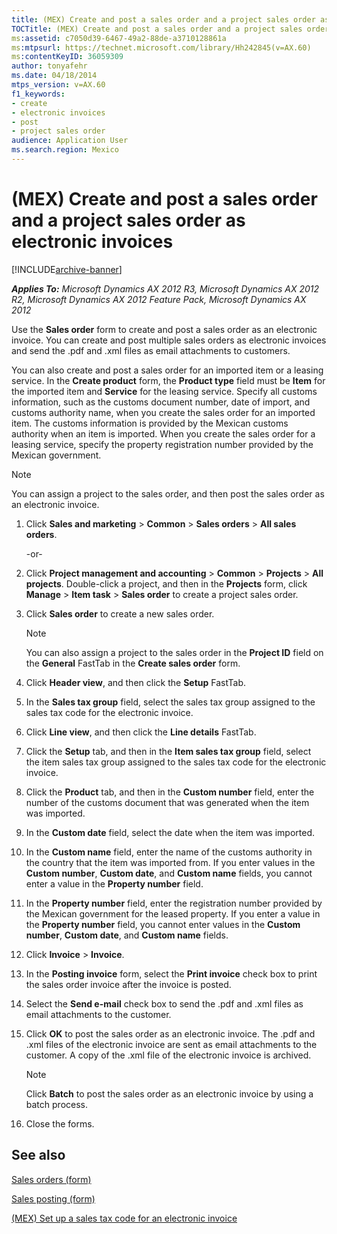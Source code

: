 ```yaml
---
title: (MEX) Create and post a sales order and a project sales order as electronic invoices
TOCTitle: (MEX) Create and post a sales order and a project sales order as electronic invoices
ms:assetid: c7050d39-6467-49a2-88de-a3710128861a
ms:mtpsurl: https://technet.microsoft.com/library/Hh242845(v=AX.60)
ms:contentKeyID: 36059309
author: tonyafehr
ms.date: 04/18/2014
mtps_version: v=AX.60
f1_keywords:
- create
- electronic invoices
- post
- project sales order
audience: Application User
ms.search.region: Mexico
---
```


# (MEX) Create and post a sales order and a project sales order as electronic invoices 


[!INCLUDE[archive-banner](includes/archive-banner.md)]


_**Applies To:** Microsoft Dynamics AX 2012 R3, Microsoft Dynamics AX 2012 R2, Microsoft Dynamics AX 2012 Feature Pack, Microsoft Dynamics AX 2012_

Use the **Sales order** form to create and post a sales order as an electronic invoice. You can create and post multiple sales orders as electronic invoices and send the .pdf and .xml files as email attachments to customers.

You can also create and post a sales order for an imported item or a leasing service. In the **Create product** form, the **Product type** field must be **Item** for the imported item and **Service** for the leasing service. Specify all customs information, such as the customs document number, date of import, and customs authority name, when you create the sales order for an imported item. The customs information is provided by the Mexican customs authority when an item is imported. When you create the sales order for a leasing service, specify the property registration number provided by the Mexican government.


> [!NOTE]
> <P>You can assign a project to the sales order, and then post the sales order as an electronic invoice.</P>



1.  Click **Sales and marketing** \> **Common** \> **Sales orders** \> **All sales orders**.
    
    \-or-

2.  Click **Project management and accounting** \> **Common** \> **Projects** \> **All projects**. Double-click a project, and then in the **Projects** form, click **Manage** \> **Item task** \> **Sales order** to create a project sales order.

3.  Click **Sales order** to create a new sales order.
    

    > [!NOTE]
    > <P>You can also assign a project to the sales order in the <STRONG>Project ID</STRONG> field on the <STRONG>General</STRONG> FastTab in the <STRONG>Create sales order</STRONG> form.</P>



4.  Click **Header view**, and then click the **Setup** FastTab.

5.  In the **Sales tax group** field, select the sales tax group assigned to the sales tax code for the electronic invoice.

6.  Click **Line view**, and then click the **Line details** FastTab.

7.  Click the **Setup** tab, and then in the **Item sales tax group** field, select the item sales tax group assigned to the sales tax code for the electronic invoice.

8.  Click the **Product** tab, and then in the **Custom number** field, enter the number of the customs document that was generated when the item was imported.

9.  In the **Custom date** field, select the date when the item was imported.

10. In the **Custom name** field, enter the name of the customs authority in the country that the item was imported from. If you enter values in the **Custom number**, **Custom date**, and **Custom name** fields, you cannot enter a value in the **Property number** field.

11. In the **Property number** field, enter the registration number provided by the Mexican government for the leased property. If you enter a value in the **Property number** field, you cannot enter values in the **Custom number**, **Custom date**, and **Custom name** fields.

12. Click **Invoice** \> **Invoice**.

13. In the **Posting invoice** form, select the **Print invoice** check box to print the sales order invoice after the invoice is posted.

14. Select the **Send e-mail** check box to send the .pdf and .xml files as email attachments to the customer.

15. Click **OK** to post the sales order as an electronic invoice. The .pdf and .xml files of the electronic invoice are sent as email attachments to the customer. A copy of the .xml file of the electronic invoice is archived.
    

    > [!NOTE]
    > <P>Click <STRONG>Batch</STRONG> to post the sales order as an electronic invoice by using a batch process.</P>



16. Close the forms.

## See also

[Sales orders (form)](https://technet.microsoft.com/library/aa585863\(v=ax.60\))

[Sales posting (form)](https://technet.microsoft.com/library/aa550287\(v=ax.60\))

[(MEX) Set up a sales tax code for an electronic invoice](mex-set-up-a-sales-tax-code-for-an-electronic-invoice.md)

  


